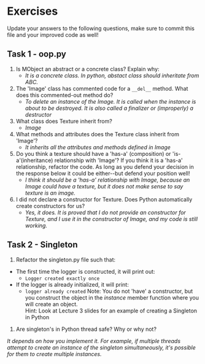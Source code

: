 # Exercises

Update your answers to the following questions, make sure to commit this file and your improved code as well!


## Task 1 - oop.py

1. Is MObject an abstract or a concrete class? Explain why:
	- *It is a concrete class. In python, abstact class should inheritate from ABC.*
1. The 'Image' class has commented code for a `__del__` method. What does this commented-out method do?
	- *To delete an instance of the Image. It is called when the instance is about to be destroyed. It is also called a finalizer or (improperly) a destructor*
1. What class does Texture inherit from?
	- *Image*
1. What methods and attributes does the Texture class inherit from 'Image'? 
	- *It inherits all the attributes and methods defined in Image*
1. Do you think a texture should have a 'has-a' (composition) or 'is-a'(inheritance) relationship with 'Image'? If you think it is a 'has-a' relationship, refactor the code. As long as you defend your decision in the response below it could be either--but defend your position well!
	- *I think it should be a 'has-a' relationship with Image, because an Image could have a texture, but it does not make sense to say texture is an image.*
1. I did not declare a constructor for Texture. Does Python automatically create constructors for us? 
	- *Yes, it does. It is proved that I do not provide an constructor for Texture, and I use it in the constructor of Image, and my code is still working.*

## Task 2 - Singleton

1. Refactor the singleton.py file such that:
  - The first time the logger is constructed, it will print out:
  	-  `Logger created exactly once`
  - If the logger is already initialized, it will print:
  	-  `logger already created`
Note: You do not 'have' a constructor, but you construct the object in the *instance* member function where you will create an object.  
Hint: Look at Lecture 3 slides for an example of creating a Singleton in Python

1. Are singleton's in Python thread safe? Why or why not?

*It depends on how you implement it. For example, if multiple threads attempt to create an instance of the singleton simultaneously, it's possible for them to create multiple instances.*  
  
